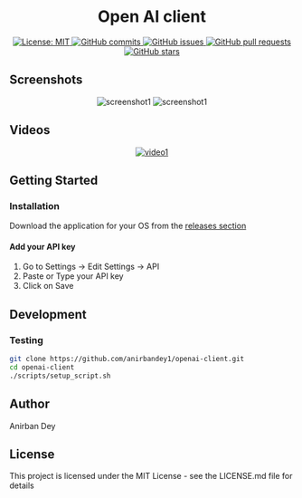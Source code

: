 <h1 align="center"> Open AI client </h1>

<p align="center">
  <a href="https://opensource.org/licenses/MIT">
    <img alt="License: MIT" src="https://img.shields.io/badge/License-MIT-blue.svg">
  </a>

  <a href="https://github.com/anirbandey1/openai-client/commits/master">
    <img alt="GitHub commits" src="https://img.shields.io/github/commit-activity/y/anirbandey1/openai-client?color=red&label=commits">
  </a>

  <a href="https://github.com/anirbandey1/openai-client/issues">
    <img alt="GitHub issues" src="https://img.shields.io/github/issues/anirbandey1/openai-client?color=important">
  </a>
  <a href="https://github.com/anirbandey1/openai-client/pulls">
    <img alt="GitHub pull requests" src="https://img.shields.io/github/issues-pr/anirbandey1/openai-client?color=blueviolet">
  </a>

  <a href="https://github.com/anirbandey1/openai-client/stargazers">
    <img alt="GitHub stars" src="https://img.shields.io/github/stars/anirbandey1/openai-client?style=social">
  </a>

</p>

## Screenshots
<div align="center" style=""> 

  <img alt="screenshot1" style="max-width:40vw;" src="https://anirbandey1.github.io/assets/openai-client/screenshots/screenshot1.png">
  <img alt="screenshot1" style="max-width:40vw;" src="https://anirbandey1.github.io/assets/openai-client/screenshots/screenshot2.png">

</div>

## Videos
<div align="center" style="">

  [![video1](https://anirbandey1.github.io/assets/openai-client/videos/video1.gif)](https://anirbandey1.github.io/assets/openai-client/videos/video1.mp4)

</div>

## Getting Started

### Installation
Download the application for your OS from the
<a href="https://github.com/anirbandey1/openai-client/releases/">releases section</a>

#### Add your API key

1. Go to Settings -> Edit Settings -> API
2. Paste or Type your API key 
3. Click on Save

## Development

### Testing

```sh
git clone https://github.com/anirbandey1/openai-client.git
cd openai-client
./scripts/setup_script.sh
```


## Author

<a href = "https://anirbandey1.github.io/site" style="text-decoration: none; color: inherit;">Anirban Dey</a>

## License

This project is licensed under the MIT License - see the LICENSE.md file for details





